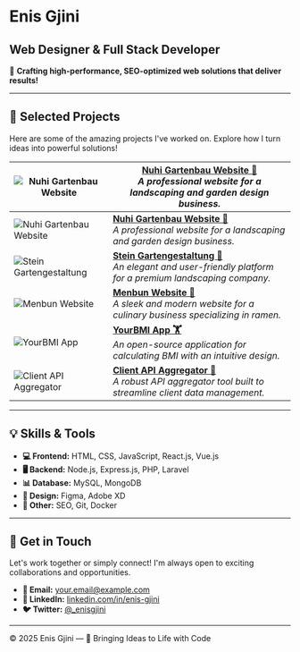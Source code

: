 
# Enis Gjini

## Web Designer & Full Stack Developer

🚀 **Crafting high-performance, SEO-optimized web solutions that deliver results!**

---

## 🌟 Selected Projects

Here are some of the amazing projects I've worked on. Explore how I turn ideas into powerful solutions!

| ![Nuhi Gartenbau Website](https://i.ibb.co/M1tFHYn/screenshot-1737128648447.png) | **[Nuhi Gartenbau Website 🌱](https://www.nuhi-gartenbau.de/)**<br>_A professional website for a landscaping and garden design business._ |
|---|---|
| ![Nuhi Gartenbau Website](https://i.ibb.co/z8zjpZQ/screenshot-1736984517941.png) | **[Nuhi Gartenbau Website 🌱](https://www.nuhi-gartenbau.de/)**<br>_A professional website for a landscaping and garden design business._ |
| ![Stein Gartengestaltung](https://via.placeholder.com/300x200) | **[Stein Gartengestaltung 🏡](https://stein-gartengestaltung.de/Heim/)**<br>_An elegant and user-friendly platform for a premium landscaping company._ |
| ![Menbun Website](https://via.placeholder.com/300x200) | **[Menbun Website 🍜](https://menbun.com/)**<br>_A sleek and modern website for a culinary business specializing in ramen._ |
| ![YourBMI App](https://via.placeholder.com/300x200) | **[YourBMI App 🏋️](https://github.com/enisgjinii/YourBMI)**<br>_An open-source application for calculating BMI with an intuitive design._ |
| ![Client API Aggregator](https://via.placeholder.com/300x200) | **[Client API Aggregator 🔗](https://client-api-aggs.onrender.com/)**<br>_A robust API aggregator tool built to streamline client data management._ |

---

## 💡 Skills & Tools

- **💻 Frontend:** HTML, CSS, JavaScript, React.js, Vue.js
- **🖥️ Backend:** Node.js, Express.js, PHP, Laravel
- **📊 Database:** MySQL, MongoDB
- **🎨 Design:** Figma, Adobe XD
- **🔧 Other:** SEO, Git, Docker

---

## 🤝 Get in Touch

Let's work together or simply connect! I'm always open to exciting collaborations and opportunities.

- **📧 Email:** [your.email@example.com](mailto:your.email@example.com)
- **🔗 LinkedIn:** [linkedin.com/in/enis-gjini](https://linkedin.com/in/enis-gjini)
- **🐦 Twitter:** [@_enisgjini](https://twitter.com/_enisgjini)

---

&copy; 2025 Enis Gjini — 🚀 Bringing Ideas to Life with Code
